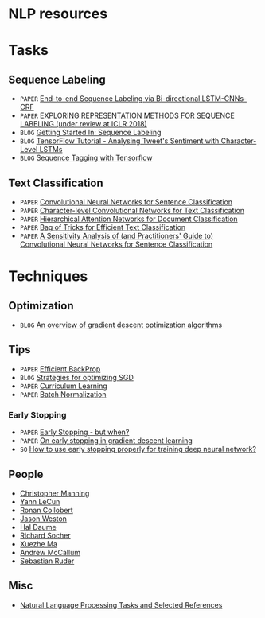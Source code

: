 # NLP resources

# Tasks

## Sequence Labeling
- `PAPER` [End-to-end Sequence Labeling via Bi-directional LSTM-CNNs-CRF](https://arxiv.org/pdf/1603.01354.pdf)
- `PAPER` [EXPLORING REPRESENTATION METHODS FOR SEQUENCE LABELING (under review at ICLR 2018)](https://openreview.net/pdf?id=BJoBfQ-0b)
- `BLOG` [Getting Started In: Sequence Labeling](https://nlpers.blogspot.com/2006/11/getting-started-in-sequence-labeling.html)
- `BLOG` [TensorFlow Tutorial - Analysing Tweet's Sentiment with Character-Level LSTMs](https://charlesashby.github.io/2017/06/05/sentiment-analysis-with-char-lstm/)
- `BLOG` [Sequence Tagging with Tensorflow](https://guillaumegenthial.github.io/sequence-tagging-with-tensorflow.html)

## Text Classification
- `PAPER` [Convolutional Neural Networks for Sentence Classification](http://www.aclweb.org/anthology/D14-1181)
- `PAPER` [Character-level Convolutional Networks for Text Classification](https://arxiv.org/pdf/1509.01626)
- `PAPER` [Hierarchical Attention Networks for Document Classification](https://www.cs.cmu.edu/~hovy/papers/16HLT-hierarchical-attention-networks.pdf)
- `PAPER` [Bag of Tricks for Efficient Text Classification](https://arxiv.org/pdf/1607.01759.pdf)
- `PAPER` [A Sensitivity Analysis of (and Practitioners' Guide to) Convolutional Neural Networks for Sentence Classification](https://arxiv.org/abs/1510.03820)

# Techniques

## Optimization
- `BLOG` [An overview of gradient descent optimization algorithms](http://ruder.io/optimizing-gradient-descent)

## Tips
- `PAPER` [Efficient BackProp](http://yann.lecun.com/exdb/publis/pdf/lecun-98b.pdf)
- `BLOG` [Strategies for optimizing SGD](http://ruder.io/optimizing-gradient-descent/index.html#additionalstrategiesforoptimizingsgd)
- `PAPER` [Curriculum Learning](https://ronan.collobert.com/pub/matos/2009_curriculum_icml.pdf)
- `PAPER` [Batch Normalization](https://arxiv.org/pdf/1502.03167.pdf)
### Early Stopping
- `PAPER` [Early Stopping - but when?](http://page.mi.fu-berlin.de/prechelt/Biblio/stop_tricks1997.pdf)
- `PAPER` [On early stopping in gradient descent learning](http://math.stanford.edu/~yuany/publications/earlystop.pdf)
- `SO` [How to use early stopping properly for training deep neural network?](https://stats.stackexchange.com/q/231061/6068)

## People
- [Christopher Manning](https://nlp.stanford.edu/manning)
- [Yann LeCun](http://yann.lecun.com)
- [Ronan Collobert](https://ronan.collobert.com/)
- [Jason Weston](http://www.thespermwhale.com/jaseweston/)
- [Hal Daume](https://www.umiacs.umd.edu/~hal/)
- [Richard Socher](http://www.socher.org/)
- [Xuezhe Ma](https://www.cs.cmu.edu/~xuezhem)
- [Andrew McCallum](https://people.cs.umass.edu/~mccallum/)
- [Sebastian Ruder](http://ruder.io)

## Misc
- [Natural Language Processing Tasks and Selected References](https://github.com/Kyubyong/nlp_tasks)
